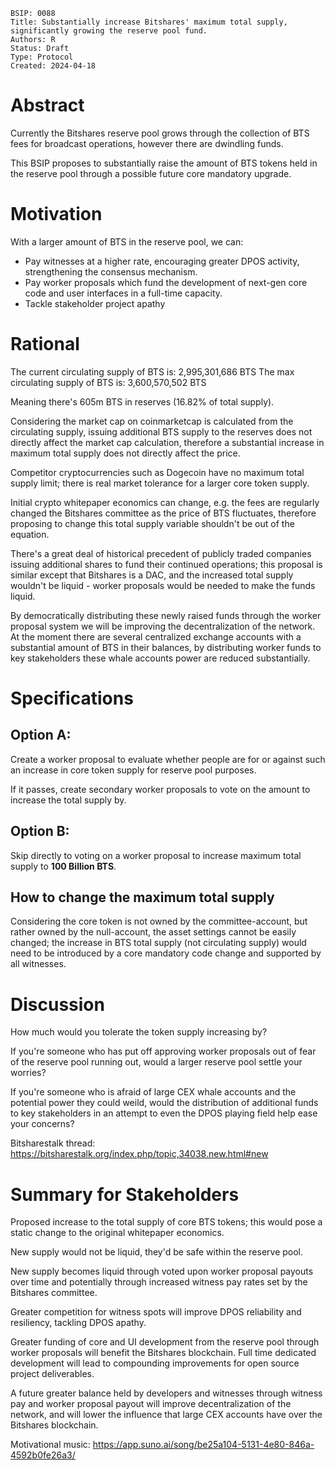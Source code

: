     BSIP: 0088
    Title: Substantially increase Bitshares' maximum total supply, significantly growing the reserve pool fund.
    Authors: R
    Status: Draft
    Type: Protocol
    Created: 2024-04-18

# Abstract

Currently the Bitshares reserve pool grows through the collection of BTS fees for broadcast operations, however there are dwindling funds.

This BSIP proposes to substantially raise the amount of BTS tokens held in the reserve pool through a possible future core mandatory upgrade.

# Motivation

With a larger amount of BTS in the reserve pool, we can:
* Pay witnesses at a higher rate, encouraging greater DPOS activity, strengthening the consensus mechanism.
* Pay worker proposals which fund the development of next-gen core code and user interfaces in a full-time capacity.
* Tackle stakeholder project apathy

# Rational

The current circulating supply of BTS is: 2,995,301,686 BTS
The max circulating supply of BTS is: 3,600,570,502 BTS

Meaning there's 605m BTS in reserves (16.82% of total supply).

Considering the market cap on coinmarketcap is calculated from the circulating supply, issuing additional BTS supply to the reserves does not directly affect the market cap calculation, therefore a substantial increase in maximum total supply does not directly affect the price.

Competitor cryptocurrencies such as Dogecoin have no maximum total supply limit; there is real market tolerance for a larger core token supply.

Initial crypto whitepaper economics can change, e.g. the fees are regularly changed the Bitshares committee as the price of BTS fluctuates, therefore proposing to change this total supply variable shouldn't be out of the equation.

There's a great deal of historical precedent of publicly traded companies issuing additional shares to fund their continued operations; this proposal is similar except that Bitshares is a DAC, and the increased total supply wouldn't be liquid - worker proposals would be needed to make the funds liquid.

By democratically distributing these newly raised funds through the worker proposal system we will be improving the decentralization of the network. At the moment there are several centralized exchange accounts with a substantial amount of BTS in their balances, by distributing worker funds to key stakeholders these whale accounts power are reduced substantially.

# Specifications

## Option A:

Create a worker proposal to evaluate whether people are for or against such an increase in core token supply for reserve pool purposes.

If it passes, create secondary worker proposals to vote on the amount to increase the total supply by.

## Option B:

Skip directly to voting on a worker proposal to increase maximum total supply to **100 Billion BTS**.

## How to change the maximum total supply

Considering the core token is not owned by the committee-account, but rather owned by the null-account, the asset settings cannot be easily changed; the increase in BTS total supply (not circulating supply) would need to be introduced by a core mandatory code change and supported by all witnesses.

# Discussion

How much would you tolerate the token supply increasing by?

If you're someone who has put off approving worker proposals out of fear of the reserve pool running out, would a larger reserve pool settle your worries?

If you're someone who is afraid of large CEX whale accounts and the potential power they could weild, would the distribution of additional funds to key stakeholders in an attempt to even the DPOS playing field help ease your concerns?

Bitsharestalk thread: https://bitsharestalk.org/index.php/topic,34038.new.html#new

# Summary for Stakeholders

Proposed increase to the total supply of core BTS tokens; this would pose a static change to the original whitepaper economics.

New supply would not be liquid, they'd be safe within the reserve pool.

New supply becomes liquid through voted upon worker proposal payouts over time and potentially through increased witness pay rates set by the Bitshares committee.

Greater competition for witness spots will improve DPOS reliability and resiliency, tackling DPOS apathy.

Greater funding of core and UI development from the reserve pool through worker proposals will benefit the Bitshares blockchain. Full time dedicated development will lead to compounding improvements for open source project deliverables.

A future greater balance held by developers and witnesses through witness pay and worker proposal payout will improve decentralization of the network, and will lower the influence that large CEX accounts have over the Bitshares blockchain.

Motivational music: https://app.suno.ai/song/be25a104-5131-4e80-846a-4592b0fe26a3/
